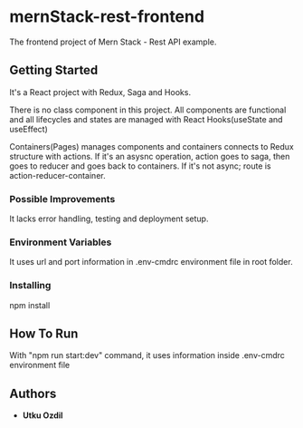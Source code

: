 # mernStack-rest-frontend

The frontend project of Mern Stack - Rest API example.

## Getting Started

It's a React project with Redux, Saga and Hooks.

There is no class component in this project. All components are functional and all lifecycles and states are managed with React Hooks(useState and useEffect)

Containers(Pages) manages components and containers connects to Redux structure with actions. If it's an asysnc operation, action goes to saga, then goes to reducer and goes back to containers. If it's not async; route is action-reducer-container.

### Possible Improvements

It lacks error handling, testing and deployment setup.

### Environment Variables

It uses url and port information in .env-cmdrc environment file in root folder.

### Installing

npm install

## How To Run

With "npm run start:dev" command, it uses information inside .env-cmdrc environment file

## Authors

* **Utku Ozdil**
